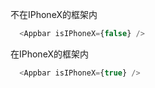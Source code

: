 不在IPhoneX的框架内
```js
  <Appbar isIPhoneX={false} />
```

在IPhoneX的框架内
```js
  <Appbar isIPhoneX={true} />
```

